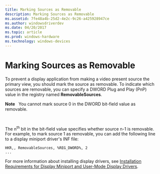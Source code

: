 ```yaml
---
title: Marking Sources as Removable
description: Marking Sources as Removable
ms.assetid: 7fe48a4b-25d2-4e2c-9c26-a425928947ce
ms.author: windowsdriverdev
ms.date: 04/20/2017
ms.topic: article
ms.prod: windows-hardware
ms.technology: windows-devices
---
```


# Marking Sources as Removable


To prevent a display application from making a video present source the primary view, you should mark the source as removable. To indicate which sources are removable, you can specify a DWORD Plug and Play (PnP) value in the registry named **RemovableSources**.

**Note**   You cannot mark source 0 in the DWORD bit-field value as removable.

 

The n<sup>th</sup> bit in the bit-field value specifies whether source n-1 is removable. For example, to mark source 1 as removable, you can add the following line to a display miniport driver's INF file:

```
HKR,, RemovableSources, %REG_DWORD%, 2
...
```

For more information about installing display drivers, see [Installation Requirements for Display Miniport and User-Mode Display Drivers](installing-display-miniport-and-user-mode-display-drivers.md).

 

 





